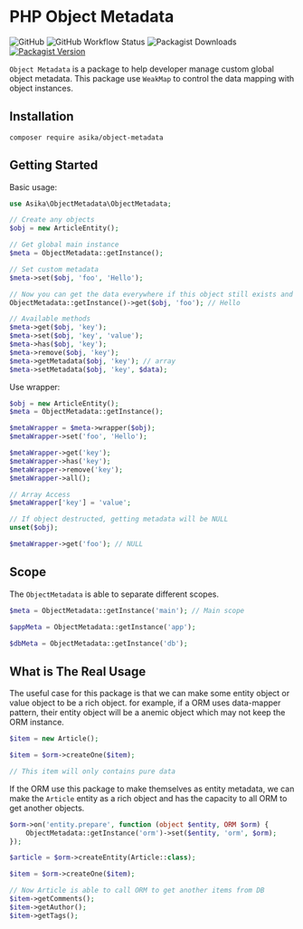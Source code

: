 # PHP Object Metadata

<p>
    <img alt="GitHub" src="https://img.shields.io/github/license/asika32764/php-object-metadata?style=flat-square">
    <img alt="GitHub Workflow Status" src="https://img.shields.io/github/actions/workflow/status/asika32764/php-object-metadata/test.yml?label=test&style=flat-square">
    <img alt="Packagist Downloads" src="https://img.shields.io/packagist/dt/asika/object-metadata?style=flat-square">
    <a href="https://packagist.org/packages/asika/object-metadata">
        <img alt="Packagist Version" src="https://img.shields.io/packagist/v/asika/object-metadata?style=flat-square">
    </a>
</p>

`Object Metadata` is a package to help developer manage custom global object metadata.
This package use `WeakMap` to control the data mapping with object instances.

## Installation

```shell
composer require asika/object-metadata
```

## Getting Started

Basic usage:

```php
use Asika\ObjectMetadata\ObjectMetadata;

// Create any objects
$obj = new ArticleEntity();

// Get global main instance
$meta = ObjectMetadata::getInstance();

// Set custom metadata
$meta->set($obj, 'foo', 'Hello');

// Now you can get the data everywhere if this object still exists and not destruct yet
ObjectMetadata::getInstance()->get($obj, 'foo'); // Hello

// Available methods
$meta->get($obj, 'key');
$meta->set($obj, 'key', 'value');
$meta->has($obj, 'key');
$meta->remove($obj, 'key');
$meta->getMetadata($obj, 'key'); // array
$meta->setMetadata($obj, 'key', $data);

```

Use wrapper:

```php
$obj = new ArticleEntity();
$meta = ObjectMetadata::getInstance();

$metaWrapper = $meta->wrapper($obj);
$metaWrapper->set('foo', 'Hello');

$metaWrapper->get('key');
$metaWrapper->has('key');
$metaWrapper->remove('key');
$metaWrapper->all();

// Array Access
$metaWrapper['key'] = 'value';

// If object destructed, getting metadata will be NULL
unset($obj);

$metaWrapper->get('foo'); // NULL
```

## Scope

The `ObjectMetadata` is able to separate different scopes.

```php
$meta = ObjectMetadata::getInstance('main'); // Main scope

$appMeta = ObjectMetadata::getInstance('app');

$dbMeta = ObjectMetadata::getInstance('db');
```

## What is The Real Usage

The useful case for this package is that we can make some entity object or value object to be a
rich object. for example, if a ORM uses data-mapper pattern, their entity object will be a anemic object
which may not keep the ORM instance.

```php
$item = new Article();

$item = $orm->createOne($item);

// This item will only contains pure data
```

If the ORM use this package to make themselves as entity metadata, we can make the `Article` entity as a
rich object and has the capacity to all ORM to get another objects.

```php
$orm->on('entity.prepare', function (object $entity, ORM $orm) {
    ObjectMetadata::getInstance('orm')->set($entity, 'orm', $orm);
});

$article = $orm->createEntity(Article::class);

$item = $orm->createOne($item);

// Now Article is able to call ORM to get another items from DB
$item->getComments();
$item->getAuthor();
$item->getTags();
```

